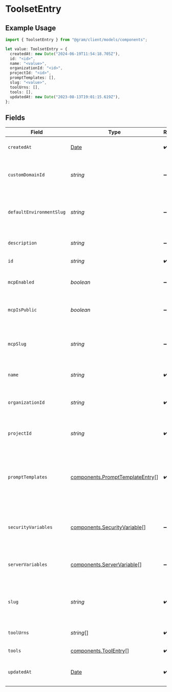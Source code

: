 # ToolsetEntry

## Example Usage

```typescript
import { ToolsetEntry } from "@gram/client/models/components";

let value: ToolsetEntry = {
  createdAt: new Date("2024-06-19T11:54:18.705Z"),
  id: "<id>",
  name: "<value>",
  organizationId: "<id>",
  projectId: "<id>",
  promptTemplates: [],
  slug: "<value>",
  toolUrns: [],
  tools: [],
  updatedAt: new Date("2023-08-13T19:01:15.619Z"),
};
```

## Fields

| Field                                                                                         | Type                                                                                          | Required                                                                                      | Description                                                                                   |
| --------------------------------------------------------------------------------------------- | --------------------------------------------------------------------------------------------- | --------------------------------------------------------------------------------------------- | --------------------------------------------------------------------------------------------- |
| `createdAt`                                                                                   | [Date](https://developer.mozilla.org/en-US/docs/Web/JavaScript/Reference/Global_Objects/Date) | :heavy_check_mark:                                                                            | When the toolset was created.                                                                 |
| `customDomainId`                                                                              | *string*                                                                                      | :heavy_minus_sign:                                                                            | The ID of the custom domain to use for the toolset                                            |
| `defaultEnvironmentSlug`                                                                      | *string*                                                                                      | :heavy_minus_sign:                                                                            | A short url-friendly label that uniquely identifies a resource.                               |
| `description`                                                                                 | *string*                                                                                      | :heavy_minus_sign:                                                                            | Description of the toolset                                                                    |
| `id`                                                                                          | *string*                                                                                      | :heavy_check_mark:                                                                            | The ID of the toolset                                                                         |
| `mcpEnabled`                                                                                  | *boolean*                                                                                     | :heavy_minus_sign:                                                                            | Whether the toolset is enabled for MCP                                                        |
| `mcpIsPublic`                                                                                 | *boolean*                                                                                     | :heavy_minus_sign:                                                                            | Whether the toolset is public in MCP                                                          |
| `mcpSlug`                                                                                     | *string*                                                                                      | :heavy_minus_sign:                                                                            | A short url-friendly label that uniquely identifies a resource.                               |
| `name`                                                                                        | *string*                                                                                      | :heavy_check_mark:                                                                            | The name of the toolset                                                                       |
| `organizationId`                                                                              | *string*                                                                                      | :heavy_check_mark:                                                                            | The organization ID this toolset belongs to                                                   |
| `projectId`                                                                                   | *string*                                                                                      | :heavy_check_mark:                                                                            | The project ID this toolset belongs to                                                        |
| `promptTemplates`                                                                             | [components.PromptTemplateEntry](../../models/components/prompttemplateentry.md)[]            | :heavy_check_mark:                                                                            | The prompt templates in this toolset -- Note: these are actual prompts, as in MCP prompts     |
| `securityVariables`                                                                           | [components.SecurityVariable](../../models/components/securityvariable.md)[]                  | :heavy_minus_sign:                                                                            | The security variables that are relevant to the toolset                                       |
| `serverVariables`                                                                             | [components.ServerVariable](../../models/components/servervariable.md)[]                      | :heavy_minus_sign:                                                                            | The server variables that are relevant to the toolset                                         |
| `slug`                                                                                        | *string*                                                                                      | :heavy_check_mark:                                                                            | A short url-friendly label that uniquely identifies a resource.                               |
| `toolUrns`                                                                                    | *string*[]                                                                                    | :heavy_check_mark:                                                                            | The tool URNs in this toolset                                                                 |
| `tools`                                                                                       | [components.ToolEntry](../../models/components/toolentry.md)[]                                | :heavy_check_mark:                                                                            | The tools in this toolset                                                                     |
| `updatedAt`                                                                                   | [Date](https://developer.mozilla.org/en-US/docs/Web/JavaScript/Reference/Global_Objects/Date) | :heavy_check_mark:                                                                            | When the toolset was last updated.                                                            |